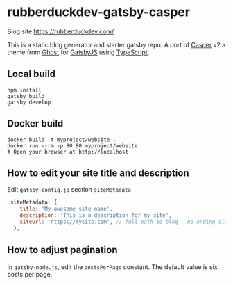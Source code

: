 # rubberduckdev-gatsby-casper

Blog site https://rubberduckdev.com/

This is a static blog generator and starter gatsby repo. A port of [Casper](https://github.com/TryGhost/Casper) v2 a theme from [Ghost](https://ghost.org/) for [GatsbyJS](https://www.gatsbyjs.org/) using [TypeScript](https://www.typescriptlang.org/).

## Local build

```
npm install
gatsby build
gatsby develop
```

## Docker build

```
docker build -t myproject/website .
docker run --rm -p 80:80 myproject/website
# Open your browser at http://localhost
```

## How to edit your site title and description
Edit `gatsby-config.js` section `siteMetadata`

```javascript
 siteMetadata: {
    title: 'My awesome site name',
    description: 'This is a description for my site',
    siteUrl: 'https://mysite.com', // full path to blog - no ending slash
  },
```

## How to adjust pagination
In `gatsby-node.js`, edit the `postsPerPage` constant. The default value is
six posts per page.
